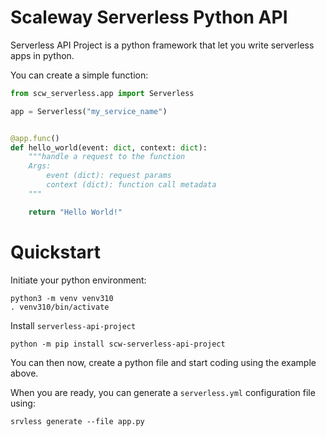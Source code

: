 # Scaleway Serverless Python API

Serverless API Project is a python framework that let you write serverless apps in python.

You can create a simple function:

```python
from scw_serverless.app import Serverless

app = Serverless("my_service_name")


@app.func()
def hello_world(event: dict, context: dict):
    """handle a request to the function
    Args:
        event (dict): request params
        context (dict): function call metadata
    """

    return "Hello World!"
```

# Quickstart

Initiate your python environment:

```shell
python3 -m venv venv310
. venv310/bin/activate
```

Install `serverless-api-project`

```shell
python -m pip install scw-serverless-api-project
```

You can then now, create a python file and start coding using the example above.

When you are ready, you can generate a `serverless.yml` configuration file using:

```shell
srvless generate --file app.py
```
